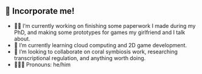 ## 🫵 Incorporate me!

- 🔬📑 I’m currently working on finishing some paperwork I made during my PhD, and making some prototypes for games my girlfriend and I talk about. 
- 🌱 I’m currently learning cloud computing and 2D game development. 
- 🫡 I’m looking to collaborate on coral symbiosis work, researching transcriptional regulation, and anything worth doing. 
- 🧔🏼‍♂️ Pronouns: he/him

<!--
**Felip3Porto/Felip3Porto** is a ✨ _special_ ✨ repository because its `README.md` (this file) appears on your GitHub profile.

Here are some ideas to get you started:

- 🤔 I’m looking for help with ...
- 💬 Ask me about ...
- 📫 How to reach me: ...

- ⚡ Fun fact: ...
-->
